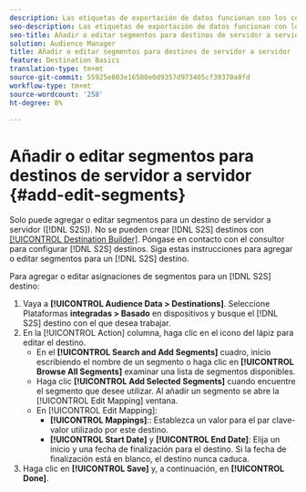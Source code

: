 ```yaml
---
description: Las etiquetas de exportación de datos funcionan con los controles de exportación establecidos en un origen de datos. Las etiquetas de exportación de datos impiden agregar características restringidas a un segmento y enviar datos de segmentos a un destino. Puede establecer varias etiquetas de exportación en un destino de cookie o URL nuevo o existente.
seo-description: Las etiquetas de exportación de datos funcionan con los controles de exportación establecidos en un origen de datos. Las etiquetas de exportación de datos impiden agregar características restringidas a un segmento y enviar datos de segmentos a un destino. Puede establecer varias etiquetas de exportación en un destino de cookie o URL nuevo o existente.
seo-title: Añadir o editar segmentos para destinos de servidor a servidor
solution: Audience Manager
title: Añadir o editar segmentos para destinos de servidor a servidor
feature: Destination Basics
translation-type: tm+mt
source-git-commit: 55925e803e16580e0d9357d973405cf39370a8fd
workflow-type: tm+mt
source-wordcount: '258'
ht-degree: 8%

---
```



# Añadir o editar segmentos para destinos de servidor a servidor {#add-edit-segments}

Solo puede agregar o editar segmentos para un destino de servidor a servidor ([!DNL S2S]). No se pueden crear [!DNL S2S] destinos con [[!UICONTROL Destination Builder]](/help/using/features/destinations/destination-builder.md). Póngase en contacto con el consultor para configurar [!DNL S2S] destinos. Siga estas instrucciones para agregar o editar segmentos para un [!DNL S2S] destino.

<!-- destination-s2s-edit.xml -->

Para agregar o editar asignaciones de segmentos para un [!DNL S2S] destino:

1. Vaya a **[!UICONTROL Audience Data > Destinations]**. Seleccione Plataformas **integradas > Basado** en dispositivos y busque el [!DNL S2S] destino con el que desea trabajar.
2. En la [!UICONTROL Action] columna, haga clic en el icono del lápiz para editar el destino.
   * En el **[!UICONTROL Search and Add Segments]** cuadro, inicio escribiendo el nombre de un segmento o haga clic en **[!UICONTROL Browse All Segments]** examinar una lista de segmentos disponibles.
   * Haga clic **[!UICONTROL Add Selected Segments]** cuando encuentre el segmento que desee utilizar. Al añadir un segmento se abre la [!UICONTROL Edit Mapping] ventana.
   * En [!UICONTROL Edit Mapping]:
      * **[!UICONTROL Mappings]**:: Establezca un valor para el par [](../../features/destinations/key-value-pairs.md) clave-valor utilizado por este destino.
      * **[!UICONTROL Start Date]** y **[!UICONTROL End Date]**: Elija un inicio y una fecha de finalización para el destino. Si la fecha de finalización está en blanco, el destino nunca caduca.
3. Haga clic en **[!UICONTROL Save]** y, a continuación, en **[!UICONTROL Done]**.
